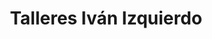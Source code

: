 ---
title: "Talleres Iván Izquierdo"
url: /sant-vicent-del-raspeig-san-vicente-del-raspeig/talleres-ivan-izquierdo/
shop: reparación de automóviles
---